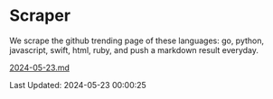 # Scraper

We scrape the github trending page of these languages: go, python, javascript, swift, html, ruby, and push a markdown result everyday.

[2024-05-23.md](https://github.com/henson/Scraper/blob/master/2024-05-23.md)

Last Updated: 2024-05-23 00:00:25